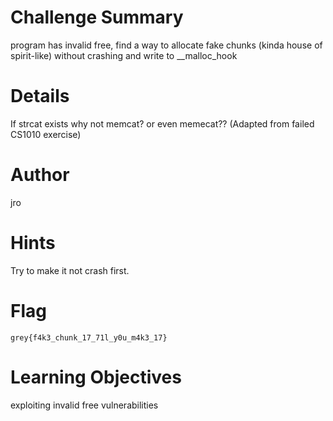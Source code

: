 # Challenge Summary

program has invalid free, find a way to allocate fake chunks (kinda house of spirit-like) without crashing and write to __malloc_hook

# Details

If strcat exists why not memcat? or even memecat?? (Adapted from failed CS1010 exercise)

# Author

jro

# Hints

Try to make it not crash first.

# Flag

`grey{f4k3_chunk_17_71l_y0u_m4k3_17}`

# Learning Objectives

exploiting invalid free vulnerabilities

